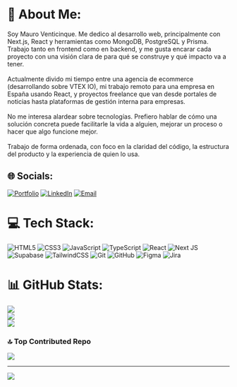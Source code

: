 # 💫 About Me:
Soy Mauro Venticinque. Me dedico al desarrollo web, principalmente con Next.js, React y herramientas como MongoDB, PostgreSQL y Prisma. Trabajo tanto en frontend como en backend, y me gusta encarar cada proyecto con una visión clara de para qué se construye y qué impacto va a tener.<br><br>Actualmente divido mi tiempo entre una agencia de ecommerce (desarrollando sobre VTEX IO), mi trabajo remoto para una empresa en España usando React, y proyectos freelance que van desde portales de noticias hasta plataformas de gestión interna para empresas.<br><br>No me interesa alardear sobre tecnologías. Prefiero hablar de cómo una solución concreta puede facilitarle la vida a alguien, mejorar un proceso o hacer que algo funcione mejor.<br><br>Trabajo de forma ordenada, con foco en la claridad del código, la estructura del producto y la experiencia de quien lo usa.


## 🌐 Socials:
[![Portfolio](https://img.shields.io/badge/Portfolio-0A0A0A?logo=google-chrome&logoColor=white)](https://m25.com.ar) [![LinkedIn](https://img.shields.io/badge/LinkedIn-%230077B5.svg?logo=linkedin&logoColor=white)](https://linkedin.com/in/mauro-venticinque) [![Email](https://img.shields.io/badge/Email-D14836?logo=gmail&logoColor=white)](mailto:mauro25qe@gmail.com)


# 💻 Tech Stack:
![HTML5](https://img.shields.io/badge/html5-%23E34F26.svg?style=for-the-badge&logo=html5&logoColor=white) ![CSS3](https://img.shields.io/badge/css3-%231572B6.svg?style=for-the-badge&logo=css3&logoColor=white) ![JavaScript](https://img.shields.io/badge/javascript-%23323330.svg?style=for-the-badge&logo=javascript&logoColor=%23F7DF1E) ![TypeScript](https://img.shields.io/badge/typescript-%23007ACC.svg?style=for-the-badge&logo=typescript&logoColor=white) ![React](https://img.shields.io/badge/react-%2320232a.svg?style=for-the-badge&logo=react&logoColor=%2361DAFB) ![Next JS](https://img.shields.io/badge/Next-black?style=for-the-badge&logo=next.js&logoColor=white) ![Supabase](https://img.shields.io/badge/Supabase-3ECF8E?style=for-the-badge&logo=supabase&logoColor=white) ![TailwindCSS](https://img.shields.io/badge/tailwindcss-%2338B2AC.svg?style=for-the-badge&logo=tailwind-css&logoColor=white) ![Git](https://img.shields.io/badge/git-%23F05033.svg?style=for-the-badge&logo=git&logoColor=white) ![GitHub](https://img.shields.io/badge/github-%23121011.svg?style=for-the-badge&logo=github&logoColor=white) ![Figma](https://img.shields.io/badge/figma-%23F24E1E.svg?style=for-the-badge&logo=figma&logoColor=white) ![Jira](https://img.shields.io/badge/jira-%230A0FFF.svg?style=for-the-badge&logo=jira&logoColor=white)
# 📊 GitHub Stats:
![](https://github-readme-stats.vercel.app/api?username=VenticinqueMauro&theme=dark&hide_border=false&include_all_commits=true&count_private=true)<br/>
![](https://nirzak-streak-stats.vercel.app/?user=VenticinqueMauro&theme=dark&hide_border=false)<br/>
![](https://github-readme-stats.vercel.app/api/top-langs/?username=VenticinqueMauro&theme=dark&hide_border=false&include_all_commits=true&count_private=true&layout=compact)

### 🔝 Top Contributed Repo
![](https://github-contributor-stats.vercel.app/api?username=VenticinqueMauro&limit=5&theme=dark&combine_all_yearly_contributions=true)

---
[![](https://visitcount.itsvg.in/api?id=VenticinqueMauro&icon=0&color=0)](https://visitcount.itsvg.in)

<!-- Proudly created with GPRM ( https://gprm.itsvg.in ) -->
